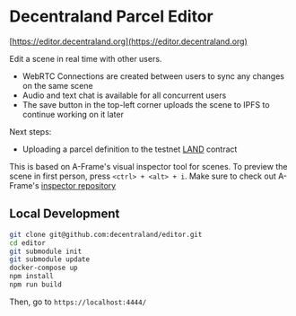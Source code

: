 # Decentraland Parcel Editor

[https://editor.decentraland.org](https://editor.decentraland.org)

Edit a scene in real time with other users.

* WebRTC Connections are created between users to sync any changes on the same scene
* Audio and text chat is available for all concurrent users
* The save button in the top-left corner uploads the scene to IPFS to continue working on it later

Next steps:

* Uploading a parcel definition to the testnet [LAND](https://github.com/decentraland/land) contract

This is based on A-Frame's visual inspector tool for scenes. To preview the scene in first person, press
`<ctrl> + <alt> + i`. Make sure to check out A-Frame's [inspector repository](https://github.com/a-frame/inspector)

## Local Development

```bash
git clone git@github.com:decentraland/editor.git
cd editor
git submodule init
git submodule update
docker-compose up
npm install
npm run build
```

Then, go to `https://localhost:4444/`
